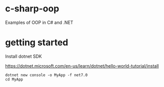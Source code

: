 # c-sharp-oop
Examples of OOP in C# and .NET

# getting started

Install dotnet SDK

https://dotnet.microsoft.com/en-us/learn/dotnet/hello-world-tutorial/install

```
dotnet new console -o MyApp -f net7.0
cd MyApp
```